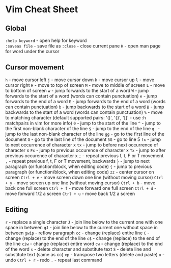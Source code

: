# Vim Cheat Sheet

## Global
`:help keyword` - open help for keyword <br/>
`:saveas file` - save file as
`:close` - close current pane
`K` - open man page for word under the cursor

## Cursor movement

`h` - move cursor left
`j` - move cursor down
`k` - move cursor up
`l` - move cursor right
`H` - move to top of screen
`M` - move to middle of screen
`L` - move to bottom of screen
`w` - jump forwards to the start of a word
`W` - jump forwards to the start of a word (words can contain punctuation)
`e` - jump forwards to the end of a word
`E` - jump forwards to the end of a word (words can contain punctuation)
`b` - jump backwards to the start of a word
`B` - jump backwards to the start of a word (words can contain punctuation)
`%` - move to matching character (default supported pairs: '()', '{}', '[]' - use :h matchpairs in vim for more info)
`0` - jump to the start of the line
`^` - jump to the first non-blank character of the line
`$` - jump to the end of the line
`g_` - jump to the last non-blank character of the line
`gg` - go to the first line of the document
`G` - go to the last line of the document
`5G` - go to line 5
`fx` - jump to next occurrence of character x
`tx` - jump to before next occurrence of character x
`Fx` - jump to previous occurence of character x
`Tx` - jump to after previous occurence of character x
`;` - repeat previous f, t, F or T movement
`,` - repeat previous f, t, F or T movement, backwards
`}` - jump to next paragraph (or function/block, when editing code)
`{` - jump to previous paragraph (or function/block, when editing code)
`zz` - center cursor on screen
`Ctrl + e` - move screen down one line (without moving cursor)
`Ctrl + y` - move screen up one line (without moving cursor)
`Ctrl + b` - move back one full screen
`Ctrl + f` - move forward one full screen
`Ctrl + d` - move forward 1/2 a screen
`Ctrl + u` - move back 1/2 a screen

## Editing
`r` - replace a single character
`J` - join line below to the current one with one space in between
`gJ` - join line below to the current one without space in between
`gwip` - reflow paragraph
`cc` - change (replace) entire line
`C` - change (replace) to the end of the line
`c$` - change (replace) to the end of the line
`ciw` - change (replace) entire word
`cw` - change (replace) to the end of the word
`s` - delete character and substitute text
`S` - delete line and substitute text (same as cc)
`xp` - transpose two letters (delete and paste)
`u` - undo
`Ctrl + r` - redo
`.` - repeat last command
